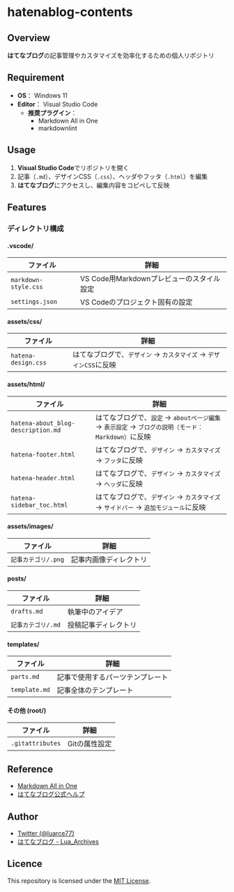 # hatenablog-contents

## Overview

**はてなブログ**の記事管理やカスタマイズを効率化するための個人リポジトリ

## Requirement

- **OS**： Windows 11
- **Editor**： Visual Studio Code
  - **推奨プラグイン**：
    - Markdown All in One
    - markdownlint

## Usage

1. **Visual Studio Code**でリポジトリを開く
2. 記事（`.md`）、デザインCSS（`.css`）、ヘッダやフッタ（`.html`）を編集
3. **はてなブログ**にアクセスし、編集内容をコピペして反映

## Features
### ディレクトリ構成
#### .vscode/

| ファイル | 詳細 |
|--------|-----|
| `markdown-style.css` | VS Code用Markdownプレビューのスタイル設定 |
| `settings.json` | VS Codeのプロジェクト固有の設定 |

#### assets/css/

| ファイル | 詳細 |
|--------|-----|
| `hatena-design.css` | はてなブログで、`デザイン` -> `カスタマイズ` -> `デザインCSS`に反映 |

#### assets/html/

| ファイル | 詳細 |
|--------|-----|
| `hatena-about_blog-description.md` | はてなブログで、`設定` -> `aboutページ編集` -> `表示設定` -> `ブログの説明（モード：Markdown）`に反映 |
| `hatena-footer.html` | はてなブログで、`デザイン` -> `カスタマイズ` -> `フッタ`に反映 |
| `hatena-header.html` | はてなブログで、`デザイン` -> `カスタマイズ` -> `ヘッダ`に反映 |
| `hatena-sidebar_toc.html` | はてなブログで、`デザイン` -> `カスタマイズ` -> `サイドバー` -> `追加モジュール`に反映 |

#### assets/images/

| ファイル | 詳細 |
|--------|-----|
| `記事カテゴリ/.png` | 記事内画像ディレクトリ |

#### posts/

| ファイル | 詳細 |
|--------|-----|
| `drafts.md` | 執筆中のアイデア |
| `記事カテゴリ/.md` | 投稿記事ディレクトリ |

#### templates/

| ファイル | 詳細 |
|--------|-----|
| `parts.md` | 記事で使用するパーツテンプレート |
| `template.md` | 記事全体のテンプレート |

#### その他 (root/)

| ファイル | 詳細 |
|--------|-----|
| `.gitattributes` | Gitの属性設定 |

## Reference

- [Markdown All in One](https://marketplace.visualstudio.com/items?itemName=yzhang.markdown-all-in-one)
- [はてなブログ公式ヘルプ](https://help.hatenablog.com/)

## Author

- [Twitter (@luarce77)](https://twitter.com/luarce77)
- [はてなブログ - Lua_Archives](https://luarce.hatenablog.com/archive)

## Licence
This repository is licensed under the [MIT License](https://github.com/Luarce/hatenablog-contents/blob/main/.github/LICENSE).
